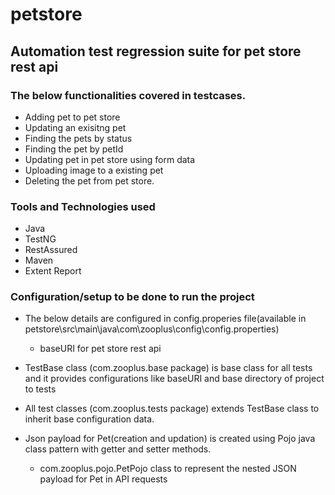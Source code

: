 # petstore


## Automation test regression suite for pet store rest api

### The below functionalities covered in testcases.

* Adding pet to pet store
* Updating an exisitng pet
* Finding the pets by status
* Finding the pet by petId
* Updating pet in pet store using form data
* Uploading image to a existing pet
* Deleting the pet from pet store.


### Tools and Technologies used

* Java
* TestNG
* RestAssured
* Maven
* Extent Report

### Configuration/setup to be done to run the project

* The below details are configured in config.properies file(available in petstore\src\main\java\com\zooplus\config\config.properties)
	* baseURI for pet store rest api

* TestBase class (com.zooplus.base package) is base class for all tests and it provides configurations like baseURI and base directory of project to tests
* All test classes (com.zooplus.tests package) extends TestBase class to inherit base configuration data.
* Json payload for Pet(creation and updation) is created using Pojo java class pattern with getter and setter methods.
	* com.zooplus.pojo.PetPojo class to represent the nested JSON payload for Pet in API requests
	


